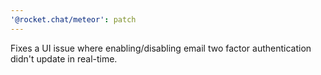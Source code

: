 ```yaml
---
'@rocket.chat/meteor': patch
---
```


Fixes a UI issue where enabling/disabling email two factor authentication didn't update in real-time.
